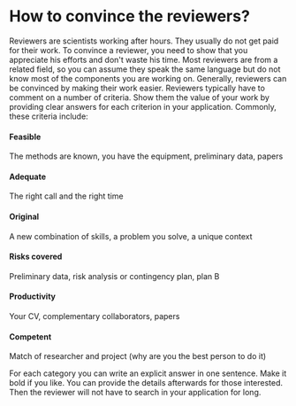 # How to convince the reviewers?

Reviewers are scientists working after hours. They usually do not get paid for their work. To convince a reviewer, you need to show that you appreciate his efforts and don't waste his time. Most reviewers are from a related field, so you can assume they speak the same language but do not know most of the components you are working on. Generally, reviewers can be convinced by making their work easier. Reviewers typically have to comment on a number of criteria. Show them the value of your work by providing clear answers for each criterion in your application. Commonly, these criteria include:

#### Feasible 

The methods are known, you have the equipment, preliminary data, papers

#### Adequate

The right call and the right time

#### Original

A new combination of skills, a problem you solve, a unique context

#### Risks covered

Preliminary data, risk analysis or contingency plan, plan B

#### Productivity

Your CV, complementary collaborators, papers

#### Competent

Match of researcher and project (why are you the best person to do it)

For each category you can write an explicit answer in one sentence. Make it bold if you like. You can provide the details afterwards for those interested. Then the reviewer will not have to search in your application for long.
